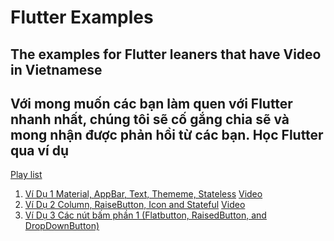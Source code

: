 # Flutter Examples

## The examples for Flutter leaners that have Video in Vietnamese

## Với mong muốn các bạn làm quen với Flutter nhanh nhất, chúng tôi sẽ cố gắng chia sẽ và mong nhận được phản hồi từ các bạn. Học Flutter qua ví dụ

[Play list](https://www.youtube.com/playlist?list=PLM4bSt3Dxgu0UTHB7hoiH10zueylcyib3)

1. [Ví Dụ 1 Material, AppBar, Text, Thememe, Stateless](flutter_hello) [Video](https://www.youtube.com/watch?v=DqCSFxe_TsI)
2. [Ví Dụ 2 Column, RaiseButton, Icon and Stateful](flutter_stateful) [Video](https://youtu.be/V33lqKAStH4)
3. [Ví Dụ 3 Các nút bấm phần 1 (Flatbutton, RaisedButton, and DropDownButton)](flutter_vidu3)